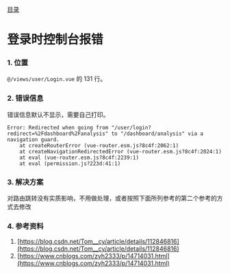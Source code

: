 [目录](./)
# 登录时控制台报错

### 1. 位置

`@/views/user/Login.vue` 的 131 行。

### 2. 错误信息

错误信息默认不显示，需要自己打印。

```
Error: Redirected when going from "/user/login?redirect=%2Fdashboard%2Fanalysis" to "/dashboard/analysis" via a navigation guard.
    at createRouterError (vue-router.esm.js?8c4f:2062:1)
    at createNavigationRedirectedError (vue-router.esm.js?8c4f:2024:1)
    at eval (vue-router.esm.js?8c4f:2239:1)
    at eval (permission.js?223d:41:1)
```

### 3. 解决方案

对路由跳转没有实质影响，不用做处理，或者按照下面所列参考的第二个参考的方式去修改

### 4. 参考资料

1. [https://blog.csdn.net/Tom__cy/article/details/112846816](https://blog.csdn.net/Tom__cy/article/details/112846816)
2. [https://www.cnblogs.com/zyh2333/p/14714031.html](https://www.cnblogs.com/zyh2333/p/14714031.html)
